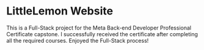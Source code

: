 # LittleLemon Website
This is a Full-Stack project for the Meta Back-end Developer Professional Certificate capstone. 
I successfully received the certificate after completing all the required courses.
Enjoyed the Full-Stack process!
